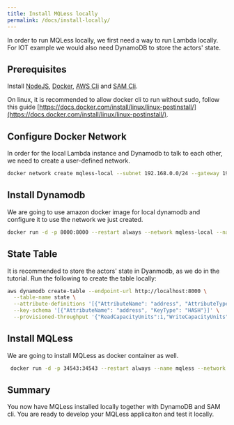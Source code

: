 ```yaml
---
title: Install MQLess locally
permalink: /docs/install-locally/
---
```


In order to run MQLess locally, we first need a way to run Lambda locally.
For IOT example we would also need DynamoDB to store the actors' state.

## Prerequisites
Install [NodeJS](https://nodejs.org/en/download/), [Docker](https://docs.docker.com/install/), [AWS Cli](https://aws.amazon.com/cli/) and [SAM Cli](https://docs.aws.amazon.com/serverless-application-model/latest/developerguide/serverless-sam-cli-install.html).

On linux, it is recommended to allow docker cli to run without sudo, follow this guide [https://docs.docker.com/install/linux/linux-postinstall/](https://docs.docker.com/install/linux/linux-postinstall/).

## Configure Docker Network

In order for the local Lambda instance and Dynamodb to talk to each other, we need to create a user-defined network.

```bash
docker network create mqless-local --subnet 192.168.0.0/24 --gateway 192.168.0.1
```

## Install Dynamodb

We are going to use amazon docker image for local dynamodb and configure it to use the network we just created.

```bash
docker run -d -p 8000:8000 --restart always --network mqless-local --name dynamodb amazon/dynamodb-local
```

## State Table

It is recommended to store the actors' state in Dyanmodb, as we do in the tutorial.
Run the following to create the table locally:

```bash
aws dynamodb create-table --endpoint-url http://localhost:8000 \
  --table-name state \
  --attribute-definitions '[{"AttributeName": "address", "AttributeType": "S"}]' \
  --key-schema '[{"AttributeName": "address", "KeyType": "HASH"}]' \
  --provisioned-throughput '{"ReadCapacityUnits":1,"WriteCapacityUnits":1}'
```

## Install MQLess

We are going to install MQLess as docker container as well.

```bash
 docker run -d -p 34543:34543 --restart always --name mqless --network mqless-local mqless/mqless --aws-local http://192.168.0.1:3001
```

## Summary

You now have MQLess installed locally together with DynamoDB and SAM cli.
You are ready to develop your MQLess applicaiton and test it locally.
